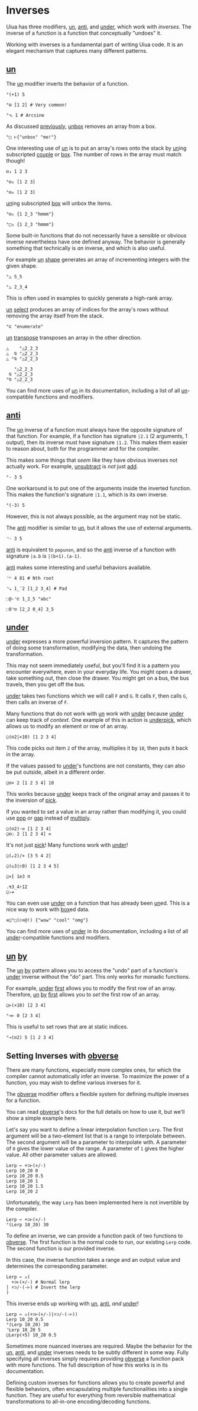 # Inverses

Uiua has three modifiers, [un](/docs/un), [anti](/docs/anti), and [under](/docs/under), which work with *inverses*. The inverse of a function is a function that conceptually "undoes" it.

Working with inverses is a fundamental part of writing Uiua code. It is an elegant mechanism that captures many different patterns.

## [un](/docs/un)

The [un](/docs/un) modifier inverts the behavior of a function.

```uiua
°(+1) 5
```

```uiua
°⊟ [1 2] # Very common!
```

```uiua
°∿ 1 # Arcsine
```

As discussed [previously](/tutorial/arrays#array-model), [un](/docs/un)[box](/docs/box) removes an array from a box.

```uiua
°□ ⊢{"unbox" "me!"}
```

One interesting use of [un](/docs/un) is to put an array's rows onto the stack by [un](/docs/un)ing subscripted [couple](/docs/couple) or [box](/docs/box). The number of rows in the array must match though!

```uiua
⊟₃ 1 2 3
```

```uiua
°⊟₃ [1 2 3]
```

```uiua should fail
°⊟₄ [1 2 3]
```

[un](/docs/un)ing subscripted [box](/docs/box) will unbox the items.

```uiua
°⊟₃ {1 2_3 "hmmm"}
```

```uiua
°□₃ {1 2_3 "hmmm"}
```

Some built-in functions that do not necessarily have a sensible or obvious inverse nevertheless have one defined anyway. The behavior is generally something that technically is *an* inverse, and which is also useful.

For example [un](/docs/un) [shape](/docs/shape) generates an array of incrementing integers with the given shape.

```uiua
°△ 5_5
```

```uiua
°△ 2_3_4
```

This is often used in examples to quickly generate a high-rank array.

[un](/docs/un) [select](/docs/select) produces an array of indices for the array's rows without removing the array itself from the stack.

```uiua
°⊏ "enumerate"
```

[un](/docs/un) [transpose](/docs/transpose) transposes an array in the other direction.

```uiua
△    °△2_2_3
△  ⍉ °△2_2_3
△ °⍉ °△2_2_3
```

```uiua
   °△2_2_3
 ⍉ °△2_2_3
°⍉ °△2_2_3
```

You can find more uses of [un](/docs/un) in its documentation, including a list of all [un](/docs/un)-compatible functions and modifiers.

## [anti](/docs/anti)

The [un](/docs/un) inverse of a function must always have the opposite signature of that function. For example, if a function has signature `|2.1` (2 arguments, 1 output), then its inverse must have signature `|1.2`. This makes them easier to reason about, both for the programmer and for the compiler.

This makes some things that *seem* like they have obvious inverses not actually work. For example, [un](/docs/un)[subtract](/docs/add) is *not* just [add](/docs/sub).

```uiua should fail
°- 3 5
```

One workaround is to put one of the arguments inside the inverted function. This makes the function's signature `|1.1`, which is its own inverse.

```uiua
°(-3) 5
```

However, this is not always possible, as the argument may not be static.

The [anti](/docs/anti) modifier is similar to [un](/docs/un), but it allows the use of external arguments.

```uiua
⌝- 3 5
```

[anti](/docs/anti) is equivalent to `popunon`, and so the [anti](/docs/anti) inverse of a function with signature `|a.b` is `|(b+1).(a-1)`.

[anti](/docs/anti) makes some interesting and useful behaviors available.

```uiua
⌝ⁿ 4 81 # Nth root
```

```uiua
⌝↘ 1_¯2 [1_2 3_4] # Pad
```

```uiua
⬚@-⌝⊏ 1_2_5 "abc"
```

```uiua
⬚0⌝⊡ [2_2 0_4] 3_5
```

## [under](/docs/under)

[under](/docs/under) expresses a more powerful inversion pattern. It captures the pattern of doing some transformation, modifying the data, then undoing the transformation.

This may not seem immediately useful, but you'll find it is a pattern you encounter everywhere, even in your everyday life. You might open a drawer, take something out, then close the drawer. You might get on a bus, the bus travels, then you get off the bus.

[under](/docs/under) takes two functions which we will call `F` and `G`. It calls `F`, then calls `G`, then calls an inverse of `F`.

Many functions that do not work with [un](/docs/un) work with [under](/docs/under) because [under](/docs/under) can keep track of *context*. One example of this in action is [under](/docs/under)[pick](/docs/pick), which allows us to modify an element or row of an array.

```uiua
⍜(⊡2|×10) [1 2 3 4]
```

This code picks out item `2` of the array, multiplies it by `10`, then puts it back in the array.

If the values passed to [under](/docs/under)'s functions are not constants, they can also be put outside, albeit in a different order.

```uiua
⍜⊡× 2 [1 2 3 4] 10
```

This works because [under](/docs/under) keeps track of the original array and passes it to the inversion of [pick](/docs/pick).

If you wanted to set a value in an array rather than modifying it, you could use [pop](/docs/pop) or [gap](/docs/gap) instead of [multiply](/docs/multiply).

```uiua
⍜(⊡2)⋅∞ [1 2 3 4]
⍜⊡◌ 2 [1 2 3 4] ∞
```

It's not just [pick](/docs/pick)! Many functions work with [under](/docs/under)!

```uiua
⍜(↙2)/× [3 5 4 2]
```

```uiua
⍜(↻3|⊂0) [1 2 3 4 5]
```

```uiua
⍜×⁅ 1e3 π
```

```uiua
.↯3_4⇡12
⍜♭⇌
```

You can even use [under](/docs/under) on a function that has already been [un](/docs/un)ed. This is a nice way to work with [box](/docs/box)ed data.

```uiua
≡⍜°□(⊂⊙@!) {"wow" "cool" "omg"}
```

You can find more uses of [under](/docs/under) in its documentation, including a list of all [under](/docs/under)-compatible functions and modifiers.

## [un](/docs/un) [by](/docs/by)

The [un](/docs/un) [by](/docs/by) pattern allows you to access the "undo" part of a function's [under](/docs/under) inverse without the "do" part. This only works for monadic functions.

For example, [under](/docs/under) [first](/docs/first) allows you to modify the first row of an array. Therefore, [un](/docs/un) [by](/docs/by) [first](/docs/first) allows you to *set* the first row of an array.

```uiua
⍜⊢(×10) [2 3 4]
```

```uiua
°⊸⊢ 0 [2 3 4]
```

This is useful to set rows that are at static indices.

```uiua
°⊸(⊡2) 5 [1 2 3 4]
```

## Setting Inverses with [obverse](/docs/obverse)

There are many functions, especially more complex ones, for which the compiler cannot automatically infer an inverse. To maximize the power of a function, you may wish to define various inverses for it.

The [obverse](/docs/obverse) modifier offers a flexible system for defining multiple inverses for a function.

You can read [obverse](/docs/obverse)'s docs for the full details on how to use it, but we'll show a simple example here.

Let's say you want to define a linear interpolation function `Lerp`. The first argument will be a two-element list that is a range to interpolate between. The second argument will be a parameter to interpolate with. A parameter of `0` gives the lower value of the range. A parameter of `1` gives the higher value. All other parameter values are allowed.

```uiua
Lerp ← +⊃⊢(×/-)
Lerp 10_20 0
Lerp 10_20 0.5
Lerp 10_20 1
Lerp 10_20 1.5
Lerp 10_20 2
```

Unfortunately, the way `Lerp` has been implemented here is not invertible by the compiler.

```uiua should fail
Lerp ← +⊃⊢(×/-)
°(Lerp 10_20) 30
```

To define an inverse, we can provide a function pack of two functions to [obverse](/docs/obverse). The first function is the normal code to run, our existing `Lerp` code. The second function is our provided inverse.

In this case, the inverse function takes a range and an output value and determines the corresponding parameter.

```uiua
Lerp ← ⌅(
  +⊃⊢(×/-) # Normal lerp
| ÷⊃/-(-⊢) # Invert the lerp
)
```

This inverse ends up working with [un](/docs/un), [anti](/docs/anti), *and* [under](/docs/under)!

```uiua
Lerp ← ⌅(+⊃⊢(×/-)|÷⊃/-(-⊢))
Lerp 10_20 0.5
°(Lerp 10_20) 30
⌝Lerp 10_20 5
⍜Lerp(+5) 10_20 0.5
```

Sometimes more nuanced inverses are required. Maybe the behavior for the [un](/docs/un), [anti](/docs/anti), and [under](/docs/under) inverses needs to be subtly different in some way. Fully specifying all inverses simply requires providing [obverse](/docs/obverse) a function pack with more functions. The full description of how this works is in its documentation.

Defining custom inverses for functions allows you to create powerful and flexible behaviors, often encapsulating multiple functionalities into a single function. They are useful for everything from reversible mathematical transformations to all-in-one encoding/decoding functions.